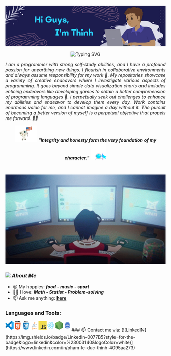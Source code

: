 <p align="center">
<img src="./assets/banner.png" width="1100" /> 
</p>
<p align="center">
<img src="https://readme-typing-svg.herokuapp.com?font=Fira+Code&weight=700&size=27&pause=1000&color=1209F7&center=true&vCenter=true&width=435&lines=INTERN+DATA+ANALYST" alt="Typing SVG" />
</p>

<p align="justify">
  <em>
	  I am a programmer with strong self-study abilities, and I have a profound passion for unearthing new things. I flourish in collaborative environments and always assume responsibility for my work 🎯. My repositories showcase a variety of creative endeavors where I investigate various aspects of programming. It goes beyond simple data visualization charts and includes enticing endeavors like developing games to obtain a better comprehension of programming languages 🌟. I perpetually seek out challenges to enhance my abilities and endeavor to develop them every day. Work contains enormous value for me, and I cannot imagine a day without it. The pursuit of becoming a better version of myself is a perpetual objective that propels me forward. 👨‍💻
  </em> 
  <br>
</p>
<p align="center">
	<img src="./assets/astronaut-apollo.gif" width="70" /> <b><i>"Integrity and honesty form the very foundation of my character."</i></b> <img src="./assets/hodlnaut-crypto.gif" width="50" />
</p>

<br>
<p align="center">
<img src="./assets/ninjala-jane.gif" width="700" /> 
</p>


### <img src="./images/stats.gif" width="30px"> ***About Me***

* 😍 My hoppies: ***food - music - sport***
* 👨‍🚀 I love: ***Math -  Statist - Problem-solving***
* 📫 Ask me anything: [**here**](https://github.com/ducthinh17)

### Languages and Tools:

<img align="left" alt="Visual Studio Code" width="26px" src="https://raw.githubusercontent.com/github/explore/80688e429a7d4ef2fca1e82350fe8e3517d3494d/topics/visual-studio-code/visual-studio-code.png" />
<img align="left" alt="HTML5" width="26px" src="https://raw.githubusercontent.com/github/explore/80688e429a7d4ef2fca1e82350fe8e3517d3494d/topics/html/html.png" />
<img align="left" alt="CSS3" width="26px" src="https://raw.githubusercontent.com/github/explore/80688e429a7d4ef2fca1e82350fe8e3517d3494d/topics/css/css.png" />
<img align="left" alt="Java" width="26px" src="https://raw.githubusercontent.com/github/explore/80688e429a7d4ef2fca1e82350fe8e3517d3494d/topics/java/java.png" />
<img align="left" alt="JavaScript" width="26px" src="https://raw.githubusercontent.com/github/explore/80688e429a7d4ef2fca1e82350fe8e3517d3494d/topics/javascript/javascript.png" />
<img align="left" alt="React" width="26px" src="https://raw.githubusercontent.com/github/explore/80688e429a7d4ef2fca1e82350fe8e3517d3494d/topics/react/react.png" />

<img align="left" alt="Node.js" width="26px" src="https://raw.githubusercontent.com/github/explore/80688e429a7d4ef2fca1e82350fe8e3517d3494d/topics/nodejs/nodejs.png" />

<img align="left" alt="SQL" width="26px" src="https://raw.githubusercontent.com/github/explore/80688e429a7d4ef2fca1e82350fe8e3517d3494d/topics/sql/sql.png" />
<br>
### 📫 Contact me via:
[![LinkedIN](https://img.shields.io/badge/LinkedIn-0077B5?style=for-the-badge&logo=linkedin&color=%23003140&logoColor=white)](https://www.linkedin.com/in/pham-le-duc-thinh-4095aa273)


